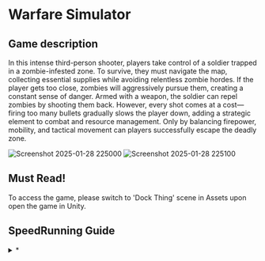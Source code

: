 # Warfare Simulator
## Game description
In this intense third-person shooter, players take control of a soldier trapped in a zombie-infested zone. To survive, they must navigate the map, collecting essential supplies while avoiding relentless zombie hordes. 
If the player gets too close, zombies will aggressively pursue them, creating a constant sense of danger. Armed with a weapon, the soldier can repel zombies by shooting them back. However, every shot comes at a cost—firing too many bullets gradually slows the player down, adding a strategic element to combat and resource management. 
Only by balancing firepower, mobility, and tactical movement can players successfully escape the deadly zone.

![Screenshot 2025-01-28 225000](https://github.com/user-attachments/assets/eafa0b3f-c5d2-4219-96d0-900542839fd3)
![Screenshot 2025-01-28 225100](https://github.com/user-attachments/assets/c29f4d9f-5fa5-4bb5-917e-385a0cf0737d)

## Must Read!
To access the game, please switch to 'Dock Thing' scene in Assets upon open the game in Unity. 

## SpeedRunning Guide
<details>
  <summary>*</summary>
  Collect two supply crates on the map, each accompanied by floating blue particle effects, then proceed to the edge of the map and shoot the rising stone pillar surrounded by black smoke.
</details>
